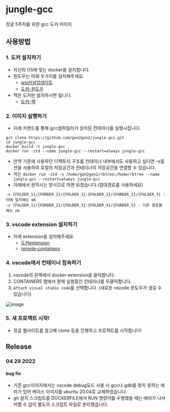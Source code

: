# jungle-gcc
정글 5주차를 위한 gcc 도커 이미지


## 사용방법
### 1. 도커 설치하기
- 자신의 OS에 맞는 docker를 설치합니다.
- 윈도우는 아래 두가지를 설치해주세요.
    - [wsl커널업데이트](https://docs.microsoft.com/windows/wsl/wsl2-kernel)
    - [도커-윈도우](https://docs.docker.com/desktop/windows/install/)
- 맥은 도커만 설치하시면 됩니다.
    - [도커-맥](https://docs.docker.com/desktop/mac/install/)

### 2. 이미지 실행하기
- 아래 커맨드를 통해 gcc컴파일러가 설치된 컨테이너를 실행시킵니다.
```
git clone https://github.com/gon2gon2/jungle-gcc.git
cd jungle-gcc
docker build -t jungle-gcc .
docker run -itd --name jungle-gcc --restart=always jungle-gcc
```
- 만약 기존에 사용하던 디렉토리 구조를 컨테이너 내부에서도 사용하고 싶다면 -v옵션을 사용하여 로컬의 저장공간과 컨테이너의 저장공간을 연결할 수 있습니다.
- 저는 `docker run -itd -v /home/gon2gon2/rbtree:/home/rbtree --name jungle-gcc --restart=always jungle-gcc`
- 아래에서 원하시는 방식으로 하면 되겠습니다.(절대경로를 사용하세요)
```
-v {FOLDER_1}/{FORDER_2}/{FOLDER_3}:{FOLDER_1}/{FORDER_2}/{FOLDER_3} : 아예 일치해도 ok
-v {FOLDER_1}/{FORDER_2}/{FOLDER_3}:{FOLDER_4}/{FORDER_5} : 다른 경로를 해도 ok
```

### 3. vscode extension 설치하기
- 아래 extension을 설치해주세요.
  - [도커extension](https://marketplace.visualstudio.com/items?itemName=ms-azuretools.vscode-docker)
  - [remote-containers](https://marketplace.visualstudio.com/items?itemName=ms-vscode-remote.remote-containers)


### 4. vscode에서 컨테이너 접속하기
1. vscode의 왼쪽에서 docker extension을 클릭합니다.
2. CONTAINERS 탭에서 현재 실행중인 컨테이너를 우클릭합니다.
3. `Attach visual studio code`를 선택합니다. (새로운 vscode 윈도우가 생길 수 있습니다)

![image](https://user-images.githubusercontent.com/62205620/165768380-bf59cb64-253c-44b0-9dbe-9c2f1d1285f3.png)

### 5. 새 프로젝트 시작!
- 정글 웹사이트를 참고해 clone 등을 진행하고 프로젝트를 시작합니다!


## Release
### 04 29 2022
#### bug fix
- 기존 gcc이미지에서는 vscode debug모드 사용 시 gcc나 gdb를 찾지 못하는 에러가 있어 베이스 이미지를 ubuntu 20.04로 교체하였습니다.
- gh 설치 스크립트를 DOCKERFILE에서 RUN 명령어를 수행했을 때는 에러가 나서 어쩔 수 없이 별도의 스크립트 파일로 분리했습니다.
